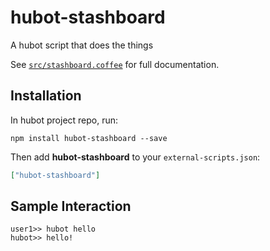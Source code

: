 # hubot-stashboard

A hubot script that does the things

See [`src/stashboard.coffee`](src/stashboard.coffee) for full documentation.

## Installation

In hubot project repo, run:

`npm install hubot-stashboard --save`

Then add **hubot-stashboard** to your `external-scripts.json`:

```json
["hubot-stashboard"]
```

## Sample Interaction

```
user1>> hubot hello
hubot>> hello!
```
